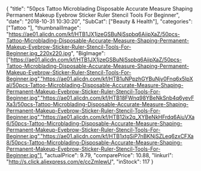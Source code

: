 {
	"title": "50pcs Tattoo Microblading Disposable Accurate Measure Shaping Permanent Makeup Eyebrow Sticker Ruler Stencil Tools For Beginner",
	"date": "2018-10-31 10:30:20",
	"SubCat": ["Beauty & Health"],
	"categories": ["Tattoo "],
	"thumbnailImage": "https://ae01.alicdn.com/kf/HTB1JX1jzeGSBuNjSspbq6AiipXaZ/50pcs-Tattoo-Microblading-Disposable-Accurate-Measure-Shaping-Permanent-Makeup-Eyebrow-Sticker-Ruler-Stencil-Tools-For-Beginner.jpg_220x220.jpg",
	"BigImage": ["https://ae01.alicdn.com/kf/HTB1JX1jzeGSBuNjSspbq6AiipXaZ/50pcs-Tattoo-Microblading-Disposable-Accurate-Measure-Shaping-Permanent-Makeup-Eyebrow-Sticker-Ruler-Stencil-Tools-For-Beginner.jpg","https://ae01.alicdn.com/kf/HTB1uNPpzhGYBuNjy0Fnq6x5lpXaI/50pcs-Tattoo-Microblading-Disposable-Accurate-Measure-Shaping-Permanent-Makeup-Eyebrow-Sticker-Ruler-Stencil-Tools-For-Beginner.jpg","https://ae01.alicdn.com/kf/HTB18FWnq98YBeNkSnb4q6yevFXa3/50pcs-Tattoo-Microblading-Disposable-Accurate-Measure-Shaping-Permanent-Makeup-Eyebrow-Sticker-Ruler-Stencil-Tools-For-Beginner.jpg","https://ae01.alicdn.com/kf/HTB12ix2q_XYBeNkHFrdq6AiuVXa6/50pcs-Tattoo-Microblading-Disposable-Accurate-Measure-Shaping-Permanent-Makeup-Eyebrow-Sticker-Ruler-Stencil-Tools-For-Beginner.jpg","https://ae01.alicdn.com/kf/HTB1xtgSiP7nBKNjSZLeq6zxCFXa8/50pcs-Tattoo-Microblading-Disposable-Accurate-Measure-Shaping-Permanent-Makeup-Eyebrow-Sticker-Ruler-Stencil-Tools-For-Beginner.jpg"],
	"actualPrice": 9.79,
	"comparePrice": 10.88,
	"linkurl": "http://s.click.aliexpress.com/e/ccZmIewU",
	"inStock": 117
}
